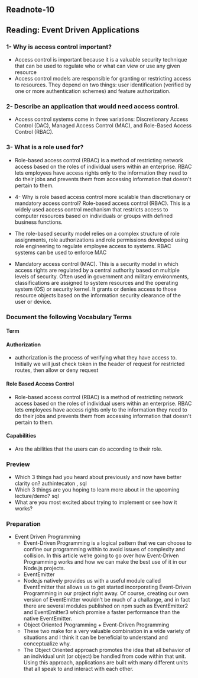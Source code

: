 ## Readnote-10


## Reading: Event Driven Applications
### 1- Why is access control important?
- Access control is important because it is a valuable security technique that can be used to regulate who or what can view or use any given resource
- Access control models are responsible for granting or restricting access to resources. They depend on two things: user identification (verified by one or more authentication schemes) and feature authorization.

### 2- Describe an application that would need access control.
- Access control systems come in three variations: Discretionary Access Control (DAC), Managed Access Control (MAC), and Role-Based Access Control (RBAC).
### 3- What is a role used for?

- Role-based access control (RBAC) is a method of restricting network access based on the roles of individual users within an enterprise. RBAC lets employees have access rights only to the information they need to do their jobs and prevents them from accessing information that doesn't pertain to them.
- 4- Why is role based access control more scalable than discretionary or mandatory access control?
Role-based access control (RBAC). This is a widely used access control mechanism that restricts access to computer resources based on individuals or groups with defined business functions.

- The role-based security model relies on a complex structure of role assignments, role authorizations and role permissions developed using role engineering to regulate employee access to systems. RBAC systems can be used to enforce MAC

- Mandatory access control (MAC). This is a security model in which access rights are regulated by a central authority based on multiple levels of security. Often used in government and military environments, classifications are assigned to system resources and the operating system (OS) or security kernel. It grants or denies access to those resource objects based on the information security clearance of the user or device.

### Document the following Vocabulary Terms
 #### Term
 #### Authorization
- authorization is the process of verifying what they have access to. Initially we will just check token in the header of request for restricted routes, then allow or deny request
 #### Role Based Access Control
- Role-based access control (RBAC) is a method of restricting network access based on the roles of individual users within an enterprise. RBAC lets employees have access rights only to the information they need to do their jobs and prevents them from accessing information that doesn't pertain to them.
#### Capabilities 
- Are the abilities that the users can do according to their role.

### Preview

- Which 3 things had you heard about previously and now have better clarity on?
authintecaton , sql 
- Which 3 things are you hoping to learn more about in the upcoming lecture/demo?
sql 
-  What are you most excited about trying to implement or see how it works?


 ### Preparation
- Event Driven Programming
  - Event-Driven Programming is a logical pattern that we can choose to confine our programming within to avoid issues of complexity and collision. In this article we’re going to go over how Event-Driven Programming works and how we can make the best use of it in our Node.js projects.
  - EventEmitter
   * Node.js natively provides us with a useful module called EventEmitter that allows us to get started incorporating Event-Driven Programming in our project right away. Of course, creating our own version of EventEmitter wouldn’t be much of a challange, and in fact there are several modules published on npm such as EventEmitter2 and EventEmitter3 which promise a faster performance than the native EventEmitter.
  - Object Oriented Programming + Event-Driven Programming
   * These two make for a very valuable combination in a wide variety of situations and I think it can be beneficial to understand and conceptualize why.
   * The Object Oriented approach promotes the idea that all behavior of an individual unit (or object) be handled from code within that unit. Using this approach, applications are built with many different units that all speak to and interact with each other.

